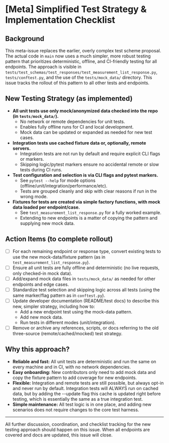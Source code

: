 # [Meta] Simplified Test Strategy & Implementation Checklist

## Background
This meta-issue replaces the earlier, overly complex test scheme proposal. The actual code in `main` now uses a much simpler, more robust testing pattern that prioritizes deterministic, offline, and CI-friendly testing for all endpoints. The approach is visible in `tests/test_schemas/test_responses/test_measurement_list_response.py`, `tests/conftest.py`, and the use of the `tests/mock_data/` directory. This issue tracks the rollout of this pattern to all other tests and endpoints.

## New Testing Strategy (as implemented)
- **All unit tests use only mock/anonymized data checked into the repo (in `tests/mock_data/`).**
    - No network or remote dependencies for unit tests.
    - Enables fully offline runs for CI and local development.
    - Mock data can be updated or expanded as needed for new test cases.
- **Integration tests use cached fixture data or, optionally, remote servers.**
    - Integration tests are not run by default and require explicit CLI flags or markers.
    - Skipping logic/pytest markers ensure no accidental remote or slow tests during CI runs.
- **Test configuration and selection is via CLI flags and pytest markers.**
    - See `pytest --help` for mode options (offline/unit/integration/performance/etc).
    - Tests are grouped cleanly and skip with clear reasons if run in the wrong mode.
- **Fixtures for tests are created via simple factory functions, with mock data loaded per endpoint/case.**
    - See `test_measurement_list_response.py` for a fully worked example.
    - Extending to new endpoints is a matter of copying the pattern and supplying new mock data.

## Action Items (to complete rollout)
- [ ] For each remaining endpoint or response type, convert existing tests to use the new mock-data/fixture pattern (as in `test_measurement_list_response.py`).
- [ ] Ensure all unit tests are fully offline and deterministic (no live requests, only checked-in mock data).
- [ ] Add/expand mock data files in `tests/mock_data/` as needed for other endpoints and edge cases.
- [ ] Standardize test selection and skipping logic across all tests (using the same marker/flag pattern as in `conftest.py`).
- [ ] Update developer documentation (README/test docs) to describe this new, simpler strategy, including how to:
    - Add a new endpoint test using the mock-data pattern.
    - Add new mock data.
    - Run tests in different modes (unit/integration).
- [ ] Remove or archive any references, scripts, or docs referring to the old three-source (remote/cached/mocked) test strategy.

## Why this approach?
- **Reliable and fast:** All unit tests are deterministic and run the same on every machine and in CI, with no network dependencies.
- **Easy onboarding:** New contributors only need to add mock data and copy the fixture pattern to add coverage for new endpoints.
- **Flexible:** Integration and remote tests are still possible, but always opt-in and never run by default. Integration tests will ALWAYS run on cached data, but by adding the --update flag this cache is updated right before testing, which is essentially the same as a true integration test.
- **Simple maintenance:** All test logic is in one place, and adding new scenarios does not require changes to the core test harness.

---

All further discussion, coordination, and checklist tracking for the new testing approach should happen on this issue. When all endpoints are covered and docs are updated, this issue will close.